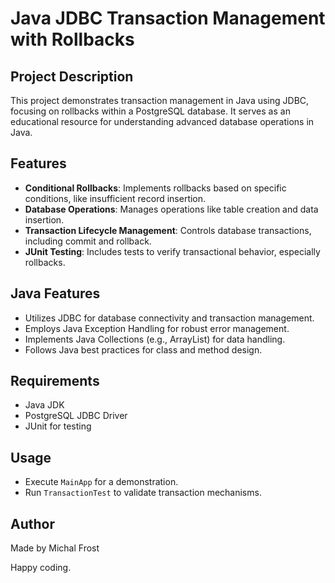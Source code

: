 # Java JDBC Transaction Management with Rollbacks

## Project Description
This project demonstrates transaction management in Java using JDBC, focusing on rollbacks within a PostgreSQL database. It serves as an educational resource for understanding advanced database operations in Java.

## Features
- **Conditional Rollbacks**: Implements rollbacks based on specific conditions, like insufficient record insertion.
- **Database Operations**: Manages operations like table creation and data insertion.
- **Transaction Lifecycle Management**: Controls database transactions, including commit and rollback.
- **JUnit Testing**: Includes tests to verify transactional behavior, especially rollbacks.

## Java Features
- Utilizes JDBC for database connectivity and transaction management.
- Employs Java Exception Handling for robust error management.
- Implements Java Collections (e.g., ArrayList) for data handling.
- Follows Java best practices for class and method design.

## Requirements
- Java JDK
- PostgreSQL JDBC Driver
- JUnit for testing

## Usage
- Execute `MainApp` for a demonstration.
- Run `TransactionTest` to validate transaction mechanisms.

## Author
Made by Michal Frost

Happy coding.
